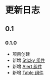 # 更新日志

## 0.1

### 0.1.0

- 项目创建
- 新增 [Sticky 组件](#/components/Sticky)
- 新增 [Alert 组件](#/components/Alert)
- 新增 [Table 组件](#/components/Table)

